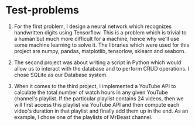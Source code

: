 # Test-problems

1) For the first problem, I design a neural network which recognizes handwritten digits using Tensorflow. This is a problem which is trivial to a human 
but much more difficult for a machine, hence why we'll use some machine learning to solve it. The libraries which were used for this project
are numpy, pandas, matplotlib, tensorlow, sklearn and seaborn.

2) The second project was about writing a script in Python which would allow us to interact with the database and to perform CRUD operations.
I chose SQLite as our Database system.

3) When it comes to the third project, I implemented a YouTube API to calculate the total number of watch hours in any given YouTube
channel's playlist. If the particular playlist contains 24 videos, then we will first access this playlist via YouTube API and
then compute each video's duration in that playlist and finally add them up in the end. As an example, I chose one of the playlists of 
MrBeast channel.
